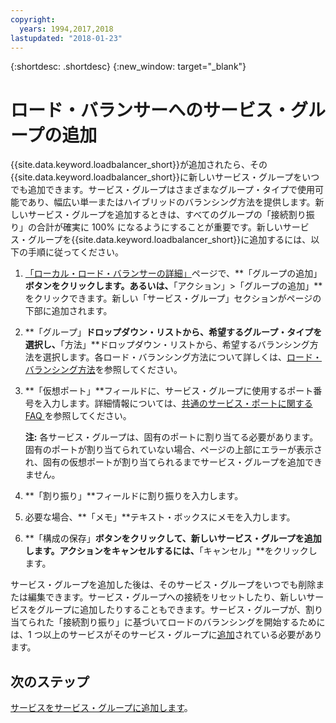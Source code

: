```yaml
---
copyright:
  years: 1994,2017,2018
lastupdated: "2018-01-23"
---
```


{:shortdesc: .shortdesc}
{:new_window: target="_blank"}

# ロード・バランサーへのサービス・グループの追加

{{site.data.keyword.loadbalancer_short}}が追加されたら、その{{site.data.keyword.loadbalancer_short}}に新しいサービス・グループをいつでも追加できます。サービス・グループはさまざまなグループ・タイプで使用可能であり、幅広い単一またはハイブリッドのバランシング方法を提供します。新しいサービス・グループを追加するときは、すべてのグループの「接続割り振り」の合計が確実に 100% になるようにすることが重要です。新しいサービス・グループを{{site.data.keyword.loadbalancer_short}}に追加するには、以下の手順に従ってください。

1. [「ローカル・ロード・バランサーの詳細」](view-all-load-balancers.html)ページで、**「グループの追加」**ボタンをクリックします。あるいは、**「アクション」>「グループの追加」**をクリックできます。新しい「サービス・グループ」セクションがページの下部に追加されます。
2. **「グループ」**ドロップダウン・リストから、希望するグループ・タイプを選択し、**「方法」**ドロップダウン・リストから、希望するバランシング方法を選択します。各ロード・バランシング方法について詳しくは、[ロード・バランシング方法](load_balancing_methods.html)を参照してください。
3. **「仮想ポート」**フィールドに、サービス・グループに使用するポート番号を入力します。詳細情報については、[共通のサービス・ポートに関する FAQ ](load-balancing-faqs-2.html#what-services-can-be-load-balanced-)を参照してください。 

	**注:** 各サービス・グループは、固有のポートに割り当てる必要があります。固有のポートが割り当てられていない場合、ページの上部にエラーが表示され、固有の仮想ポートが割り当てられるまでサービス・グループを追加できません。
4. **「割り振り」**フィールドに割り振りを入力します。
5. 必要な場合、**「メモ」**テキスト・ボックスにメモを入力します。
6. **「構成の保存」**ボタンをクリックして、新しいサービス・グループを追加します。アクションをキャンセルするには、**「キャンセル」**をクリックします。

サービス・グループを追加した後は、そのサービス・グループをいつでも削除または編集できます。サービス・グループへの接続をリセットしたり、新しいサービスをグループに追加したりすることもできます。サービス・グループが、割り当てられた「接続割り振り」に基づいてロードのバランシングを開始するためには、1 つ以上のサービスがそのサービス・グループに[追加](add-service-service-group.html)されている必要があります。

## 次のステップ

[サービスをサービス・グループに追加します](add-service-service-group.html)。
